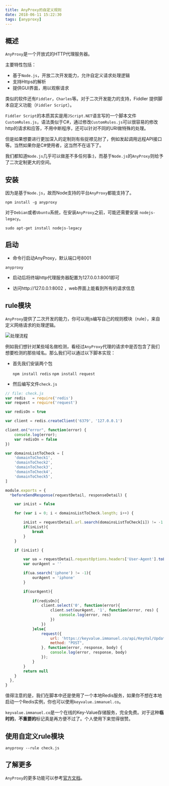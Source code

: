 ```yaml
---
title: AnyProxy的自定义规则
date: 2018-06-11 15:22:30
tags: [anyproxy]
---
```


## 概述

`AnyProxy`是一个开放式的HTTP代理服务器。

主要特性包括：

+ 基于`Node.js`，开放二次开发能力，允许自定义请求处理逻辑
+ 支持Https的解析
+ 提供GUI界面，用以观察请求



类似的软件还有`Fiddler`，`Charles`等。对于二次开发能力的支持，Fiddler 提供脚本自定义功能（`Fiddler Script`）。

`Fiddler Script`的本质其实是用`JScript.NET`语言写的一个脚本文件`CustomRules.js`，语法类似于C#，通过修改`CustomRules.js`可以很容易的修改http的请求和应答，不用中断程序，还可以针对不同的URI做特殊的处理。

但是如果想要进行更加深入的定制则有些捉襟见肘了，例如发起调用远程API接口等。当然如果你是C#使用者，这当然不在话下了。

我们都知道`Node.js`几乎可以做差不多任何事:)，而基于`Node.js`的`AnyProxy`则给予了二次定制更大的空间。

## 安装

因为是基于`Node.js`，故而Node支持的平台`AnyProxy`都能支持了。

`npm install -g anyproxy`

对于`Debian`或者`Ubuntu`系统，在安装`AnyProxy`之前，可能还需要安装 `nodejs-legacy`。

`sudo apt-get install nodejs-legacy`

## 启动

+ 命令行启动AnyProxy，默认端口号8001

`anyproxy`

+ 启动后将终端http代理服务器配置为127.0.0.1:8001即可

+ 访问http://127.0.0.1:8002 ，web界面上能看到所有的请求信息

## rule模块

`AnyProxy`提供了二次开发的能力，你可以用js编写自己的规则模块（rule），来自定义网络请求的处理逻辑。

![处理流程](images/anyproxy-process.png "处理流程")

例如我们想针对某些域名做检测，看经过`AnyProxy`代理的请求中是否包含了我们想要检测的那些域名。那么我们可以通过以下脚本实现：

+ 首先我们安装两个包

    `npm install redis`
    `npm install request`

+ 然后编写文件`check.js`

```javascript
// file: check.js
var redis   = require('redis')
var request = require('request')

var redisOn = true

var client = redis.createClient('6379', '127.0.0.1')

client.on("error", function(error) {
    console.log(error);
    var redisOn = false
})

var domainsListToCheck = [
    'domainToCheck1',
    'domainToCheck2',
    'domainToCheck3',
    'domainToCheck4',
    'domainToCheck5',
]

module.exports = {
  *beforeSendResponse(requestDetail, responseDetail) {

    var inList = false

    for (var i = 0; i < domainsListToCheck.length; i++) {

        inList = requestDetail.url.search(domainsListToCheck[i]) != -1
        if(inList){
            break
        }
    }

    if (inList) {

        var ua = requestDetail.requestOptions.headers['User-Agent'].toLowerCase()
        var ourAgent = ''

        if(ua.search('iphone') != -1){
            ourAgent = 'iphone'
        }

        if(ourAgent){
            
            if(redisOn){
                client.select('0', function(error){
                    client.set(ourAgent, '1', function(error, res) {
                        console.log(error, res)
                    })
                })
            }else{
                request({
                    url: 'https://keyvalue.immanuel.co/api/KeyVal/UpdateValue/lglm4ov9/'+ourAgent+'/1',
                    method: "POST",
                }, function(error, response, body) {
                    console.log(error, response, body)
                });
            }
        }
        return null
    }
  },
}
```

值得注意的是，我们在脚本中还是使用了一个本地Redis服务，如果你不想在本地启动一个Redis实例，你也可以使用`keyvalue.immanuel.co`。

`keyvalue.immanuel.co`是一个在线的Key-Value存储服务，完全免费。对于这种**临时的**，**不重要的**标记真是再方便不过了。个人使用下来觉得很赞。

## 使用自定义rule模块

`anyproxy --rule check.js`

## 了解更多

`AnyProxy`的更多功能可以参考[官方文档](http://anyproxy.io)。
